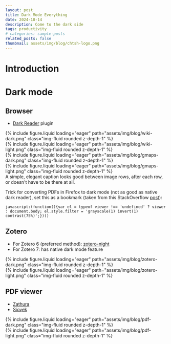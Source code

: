 ```yaml
---
layout: post
title: Dark Mode Everything
date: 2024-10-14
description: Come to the dark side
tags: productivity
# categories: sample-posts
related_posts: false
thumbnail: assets/img/blog/chtsh-logo.png
---
```


# Introduction


# Dark mode

## Browser

- [Dark Reader](https://darkreader.org/) plugin

<div class="row mt-3">
    <div class="col-sm mt-3 mt-md-0">
        {% include figure.liquid loading="eager" path="assets/img/blog/wiki-dark.png" class="img-fluid rounded z-depth-1" %}
    </div>
    <div class="col-sm mt-3 mt-md-0">
        {% include figure.liquid loading="eager" path="assets/img/blog/wiki-light.png" class="img-fluid rounded z-depth-1" %}
    </div>
</div>
<div class="row mt-3">
    <div class="col-sm mt-3 mt-md-0">
        {% include figure.liquid loading="eager" path="assets/img/blog/gmaps-dark.png" class="img-fluid rounded z-depth-1" %}
    </div>
    <div class="col-sm mt-3 mt-md-0">
        {% include figure.liquid loading="eager" path="assets/img/blog/gmaps-light.png" class="img-fluid rounded z-depth-1" %}
    </div>
</div>
<div class="caption">
    A simple, elegant caption looks good between image rows, after each row, or doesn't have to be there at all.
</div>

Trick for converting PDFs in Firefox to dark mode (not as good as native dark reader), set this as a bookmark (taken from this StackOverflow [post](https://stackoverflow.com/questions/61814564/how-can-i-enable-dark-mode-when-viewing-a-pdf-file-in-firefox)):
```
javascript:(function(){var el = typeof viewer !== 'undefined' ? viewer : document.body; el.style.filter = 'grayscale(1) invert(1) contrast(75%)';})()
```

## Zotero

- For Zotero 6 (preferred method): [zotero-night](https://github.com/tefkah/zotero-night)
- For Zotero 7: has native dark mode feature

<div class="row mt-3">
    <div class="col-sm mt-3 mt-md-0">
        {% include figure.liquid loading="eager" path="assets/img/blog/zotero-dark.png" class="img-fluid rounded z-depth-1" %}
    </div>
    <div class="col-sm mt-3 mt-md-0">
        {% include figure.liquid loading="eager" path="assets/img/blog/zotero-light.png" class="img-fluid rounded z-depth-1" %}
    </div>
</div>

## PDF viewer

- [Zathura](https://pwmt.org/projects/zathura/)
- [Sioyek](https://sioyek.info/)

<div class="row mt-3">
    <div class="col-sm mt-3 mt-md-0">
        {% include figure.liquid loading="eager" path="assets/img/blog/pdf-dark.png" class="img-fluid rounded z-depth-1" %}
    </div>
    <div class="col-sm mt-3 mt-md-0">
        {% include figure.liquid loading="eager" path="assets/img/blog/pdf-light.png" class="img-fluid rounded z-depth-1" %}
    </div>
</div>

